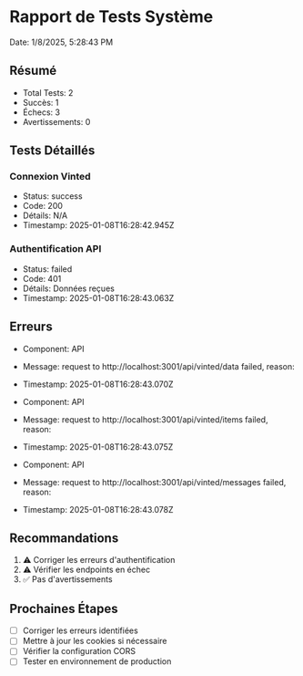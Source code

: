 # Rapport de Tests Système
Date: 1/8/2025, 5:28:43 PM

## Résumé
- Total Tests: 2
- Succès: 1
- Échecs: 3
- Avertissements: 0

## Tests Détaillés

### Connexion Vinted
- Status: success
- Code: 200
- Détails: N/A
- Timestamp: 2025-01-08T16:28:42.945Z


### Authentification API
- Status: failed
- Code: 401
- Détails: Données reçues
- Timestamp: 2025-01-08T16:28:43.063Z


## Erreurs

- Component: API
- Message: request to http://localhost:3001/api/vinted/data failed, reason: 
- Timestamp: 2025-01-08T16:28:43.070Z


- Component: API
- Message: request to http://localhost:3001/api/vinted/items failed, reason: 
- Timestamp: 2025-01-08T16:28:43.075Z


- Component: API
- Message: request to http://localhost:3001/api/vinted/messages failed, reason: 
- Timestamp: 2025-01-08T16:28:43.078Z


## Recommandations
1. ⚠️ Corriger les erreurs d'authentification
2. ⚠️ Vérifier les endpoints en échec
3. ✅ Pas d'avertissements

## Prochaines Étapes
- [ ] Corriger les erreurs identifiées
- [ ] Mettre à jour les cookies si nécessaire
- [ ] Vérifier la configuration CORS
- [ ] Tester en environnement de production

